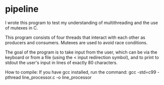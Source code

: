 # pipeline

I wrote this program to test my understanding of multithreading and the use of mutexes in C.

This program consists of four threads that interact with each other as producers and consumers. Mutexes are used to avoid race conditions.

The goal of the program is to take input from the user, which can be via the keyboard or from a file (using the < input redirection symbol),
and to print to stdout the user's input in lines of exactly 80 characters.

How to compile:
If you have gcc installed, run the command: gcc -std=c99 -pthread line_processor.c -o line_processor
